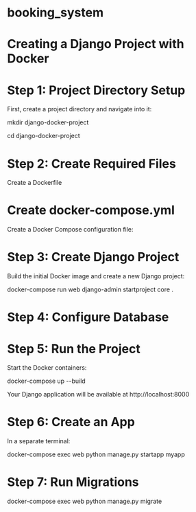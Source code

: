 # booking_system

# Creating a Django Project with Docker


# Step 1: Project Directory Setup

First, create a project directory and navigate into it:

mkdir django-docker-project

cd django-docker-project

# Step 2: Create Required Files

Create a Dockerfile




 # Create docker-compose.yml
 
Create a Docker Compose configuration file:

  
# Step 3: Create Django Project

Build the initial Docker image and create a new Django project:

docker-compose run web django-admin startproject core .

# Step 4: Configure Database

# Step 5: Run the Project

Start the Docker containers:

docker-compose up --build

Your Django application will be available at http://localhost:8000

 # Step 6: Create an App
 
In a separate terminal:

docker-compose exec web python manage.py startapp myapp

# Step 7: Run Migrations

docker-compose exec web python manage.py migrate
